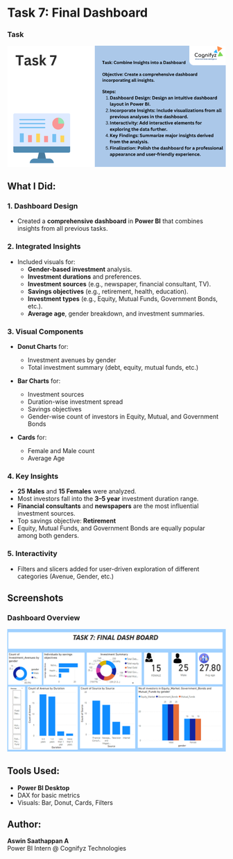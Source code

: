 # Task 7: Final Dashboard

### Task
![Task](Screenshot%202025-07-05%20170205.png)

## What I Did:

### 1. **Dashboard Design**
- Created a **comprehensive dashboard** in **Power BI** that combines insights from all previous tasks.

### 2. **Integrated Insights**
- Included visuals for:
  - **Gender-based investment** analysis.
  - **Investment durations** and preferences.
  - **Investment sources** (e.g., newspaper, financial consultant, TV).
  - **Savings objectives** (e.g., retirement, health, education).
  - **Investment types** (e.g., Equity, Mutual Funds, Government Bonds, etc.).
  - **Average age**, gender breakdown, and investment summaries.

### 3. **Visual Components**
- **Donut Charts** for:
  - Investment avenues by gender
  - Total investment summary (debt, equity, mutual funds, etc.)

- **Bar Charts** for:
  - Investment sources
  - Duration-wise investment spread
  - Savings objectives
  - Gender-wise count of investors in Equity, Mutual, and Government Bonds

- **Cards** for:
  - Female and Male count
  - Average Age

### 4. **Key Insights**
- **25 Males** and **15 Females** were analyzed.
- Most investors fall into the **3–5 year** investment duration range.
- **Financial consultants** and **newspapers** are the most influential investment sources.
- Top savings objective: **Retirement**
- Equity, Mutual Funds, and Government Bonds are equally popular among both genders.

### 5. **Interactivity**
- Filters and slicers added for user-driven exploration of different categories (Avenue, Gender, etc.)

## Screenshots

### Dashboard Overview
![Dashboard Screenshot](Screenshot%202025-07-05%20170144.png)

## Tools Used:
- **Power BI Desktop**
- DAX for basic metrics
- Visuals: Bar, Donut, Cards, Filters

## Author:
**Aswin Saathappan A**  
Power BI Intern @ Cognifyz Technologies
